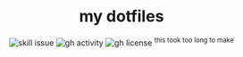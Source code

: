 <h1 align="center">my dotfiles</h1>

<div align="center">

![skill issue](https://img.shields.io/badge/issue-skill-red?style=for-the-badge)
![gh activity](https://img.shields.io/github/commit-activity/w/partisani/luafiles?style=for-the-badge)
![gh license](https://img.shields.io/github/license/partisani/luafiles?style=for-the-badge)
<sup>this took too long to make<sup>

</div>

